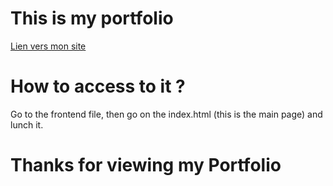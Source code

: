 # This is my portfolio

[Lien vers mon site]([[https://mathistrg.github.io/Portfolio/frontend/])

# How to access to it ?
Go to the frontend file, then go on the index.html (this is the main page) and lunch it.

# Thanks for viewing my Portfolio
